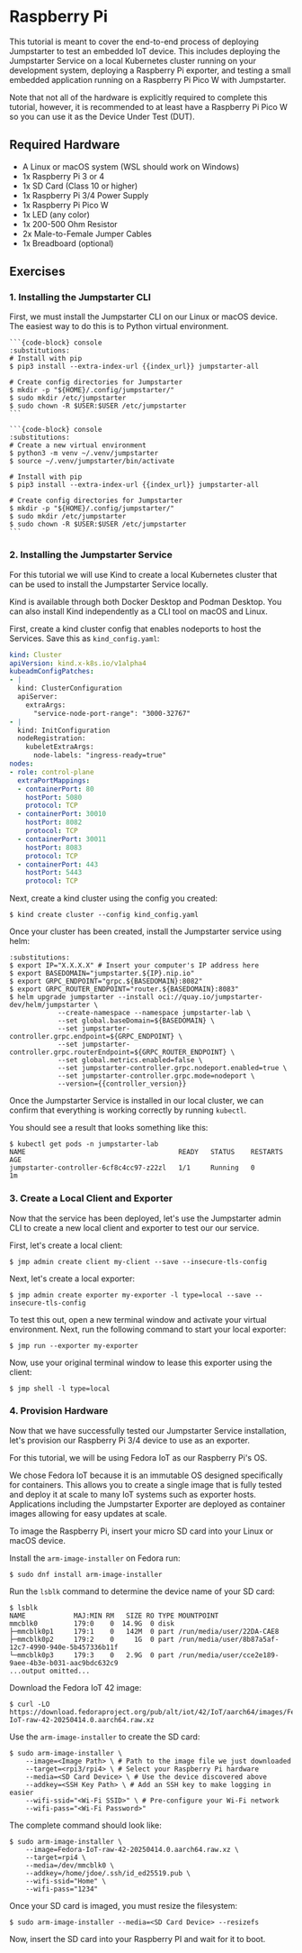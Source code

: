 # Raspberry Pi

This tutorial is meant to cover the end-to-end process of deploying Jumpstarter to
test an embedded IoT device. This includes deploying the Jumpstarter Service on a local
Kubernetes cluster running on your development system, deploying a Raspberry Pi exporter,
and testing a small embedded application running on a Raspberry Pi Pico W with Jumpstarter.

Note that not all of the hardware is explicitly required to complete this tutorial, however,
it is recommended to at least have a Raspberry Pi Pico W so you can use it as the Device Under Test (DUT).

## Required Hardware

- A Linux or macOS system (WSL should work on Windows)
- 1x Raspberry Pi 3 or 4
- 1x SD Card (Class 10 or higher)
- 1x Raspberry Pi 3/4 Power Supply
- 1x Raspberry Pi Pico W
- 1x LED (any color)
- 1x 200-500 Ohm Resistor
- 2x Male-to-Female Jumper Cables
- 1x Breadboard (optional)

## Exercises

### 1. Installing the Jumpstarter CLI

First, we must install the Jumpstarter CLI on our Linux or macOS device.
The easiest way to do this is to Python virtual environment.

````{tab} Global
```{code-block} console
:substitutions:
# Install with pip
$ pip3 install --extra-index-url {{index_url}} jumpstarter-all

# Create config directories for Jumpstarter
$ mkdir -p "${HOME}/.config/jumpstarter/"
$ sudo mkdir /etc/jumpstarter
$ sudo chown -R $USER:$USER /etc/jumpstarter
```
````

````{tab} Pip venv
```{code-block} console
:substitutions:
# Create a new virtual environment
$ python3 -m venv ~/.venv/jumpstarter
$ source ~/.venv/jumpstarter/bin/activate

# Install with pip
$ pip3 install --extra-index-url {{index_url}} jumpstarter-all

# Create config directories for Jumpstarter
$ mkdir -p "${HOME}/.config/jumpstarter/"
$ sudo mkdir /etc/jumpstarter
$ sudo chown -R $USER:$USER /etc/jumpstarter
```
````

### 2. Installing the Jumpstarter Service

For this tutorial we will use Kind to create a local Kubernetes cluster that can be used to install the Jumpstarter Service locally.

Kind is available through both Docker Desktop and Podman Desktop. You can also install Kind independently as a CLI tool on macOS and Linux.

First, create a kind cluster config that enables nodeports to host the Services.
Save this as `kind_config.yaml`:

```yaml
kind: Cluster
apiVersion: kind.x-k8s.io/v1alpha4
kubeadmConfigPatches:
- |
  kind: ClusterConfiguration
  apiServer:
    extraArgs:
      "service-node-port-range": "3000-32767"
- |
  kind: InitConfiguration
  nodeRegistration:
    kubeletExtraArgs:
      node-labels: "ingress-ready=true"
nodes:
- role: control-plane
  extraPortMappings:
  - containerPort: 80
    hostPort: 5080
    protocol: TCP
  - containerPort: 30010
    hostPort: 8082
    protocol: TCP
  - containerPort: 30011
    hostPort: 8083
    protocol: TCP
  - containerPort: 443
    hostPort: 5443
    protocol: TCP
```

Next, create a kind cluster using the config you created:

```console
$ kind create cluster --config kind_config.yaml
```

Once your cluster has been created, install the Jumpstarter service using helm:

```{code-block} console
:substitutions:
$ export IP="X.X.X.X" # Insert your computer's IP address here
$ export BASEDOMAIN="jumpstarter.${IP}.nip.io"
$ export GRPC_ENDPOINT="grpc.${BASEDOMAIN}:8082"
$ export GRPC_ROUTER_ENDPOINT="router.${BASEDOMAIN}:8083"
$ helm upgrade jumpstarter --install oci://quay.io/jumpstarter-dev/helm/jumpstarter \
            --create-namespace --namespace jumpstarter-lab \
            --set global.baseDomain=${BASEDOMAIN} \
            --set jumpstarter-controller.grpc.endpoint=${GRPC_ENDPOINT} \
            --set jumpstarter-controller.grpc.routerEndpoint=${GRPC_ROUTER_ENDPOINT} \
            --set global.metrics.enabled=false \
            --set jumpstarter-controller.grpc.nodeport.enabled=true \
            --set jumpstarter-controller.grpc.mode=nodeport \
            --version={{controller_version}}
```

Once the Jumpstarter Service is installed in our local cluster, we can confirm that everything is working correctly by running `kubectl`.

You should see a result that looks something like this:

```{code-block} console
$ kubectl get pods -n jumpstarter-lab
NAME                                      READY   STATUS    RESTARTS        AGE
jumpstarter-controller-6cf8c4cc97-z22zl   1/1     Running   0               1m
```

### 3. Create a Local Client and Exporter

Now that the service has been deployed, let's use the Jumpstarter admin CLI to create a new local client and exporter to test our our service.

First, let's create a local client:

```{code-block} console
$ jmp admin create client my-client --save --insecure-tls-config
```

Next, let's create a local exporter:

```{code-block} console
$ jmp admin create exporter my-exporter -l type=local --save --insecure-tls-config
```

To test this out, open a new terminal window and activate your virtual environment.
Next, run the following command to start your local exporter:

```{code-block} console
$ jmp run --exporter my-exporter
```

Now, use your original terminal window to lease this exporter using the client:

```{code-block} console
$ jmp shell -l type=local
```

### 4. Provision Hardware

Now that we have successfully tested our Jumpstarter Service installation, let's provision our Raspberry Pi 3/4 device to use as an exporter.

For this tutorial, we will be using Fedora IoT as our Raspberry Pi's OS.

We chose Fedora IoT because it is an immutable OS designed specifically for containers.
This allows you to create a single image that is fully tested and deploy it at scale
to many IoT systems such as exporter hosts. Applications including the Jumpstarter Exporter
are deployed as container images allowing for easy updates at scale.

To image the Raspberry Pi, insert your micro SD card into your Linux or macOS device.

Install the `arm-image-installer` on Fedora run:

```{code-block} console
$ sudo dnf install arm-image-installer
```

Run the `lsblk` command to determine the device name of your SD card:

```{code-block} console
$ lsblk
NAME            MAJ:MIN RM   SIZE RO TYPE MOUNTPOINT
mmcblk0         179:0    0  14.9G  0 disk
├─mmcblk0p1     179:1    0   142M  0 part /run/media/user/22DA-CAE8
├─mmcblk0p2     179:2    0     1G  0 part /run/media/user/8b87a5af-12c7-4990-940e-5b457336b11f
└─mmcblk0p3     179:3    0   2.9G  0 part /run/media/user/cce2e189-9aee-4b3e-b031-aac9bdc632c9
...output omitted...
```

Download the Fedora IoT 42 image:

```{code-block} console
$ curl -LO https://download.fedoraproject.org/pub/alt/iot/42/IoT/aarch64/images/Fedora-IoT-raw-42-20250414.0.aarch64.raw.xz
```

Use the `arm-image-installer` to create the SD card:

```{code-block} console
$ sudo arm-image-installer \
    --image=<Image Path> \ # Path to the image file we just downloaded
    --target=<rpi3/rpi4> \ # Select your Raspberry Pi hardware
    --media=<SD Card Device> \ # Use the device discovered above
    --addkey=<SSH Key Path> \ # Add an SSH key to make logging in easier
    --wifi-ssid="<Wi-Fi SSID>" \ # Pre-configure your Wi-Fi network
    --wifi-pass="<Wi-Fi Password>"
```

The complete command should look like:

```{code-block} console
$ sudo arm-image-installer \
    --image=Fedora-IoT-raw-42-20250414.0.aarch64.raw.xz \
    --target=rpi4 \
    --media=/dev/mmcblk0 \
    --addkey=/home/jdoe/.ssh/id_ed25519.pub \
    --wifi-ssid="Home" \
    --wifi-pass="1234"
```

Once your SD card is imaged, you must resize the filesystem:

```{code-block} console
$ sudo arm-image-installer --media=<SD Card Device> --resizefs
```

Now, insert the SD card into your Raspberry PI and wait for it to boot.